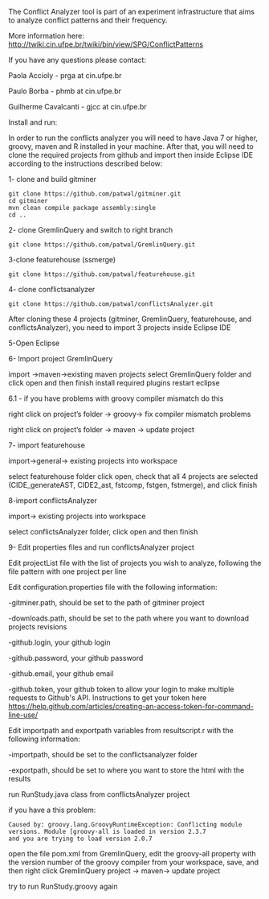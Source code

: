 The Conflict Analyzer tool is part of an experiment infrastructure that aims to analyze conflict patterns and their frequency. 

More information here: http://twiki.cin.ufpe.br/twiki/bin/view/SPG/ConflictPatterns

If you have any questions please contact:

Paola Accioly - prga at cin.ufpe.br

Paulo Borba - phmb at cin.ufpe.br

Guilherme Cavalcanti - gjcc at cin.ufpe.br

Install and run: 

In order to run the conflicts analyzer you will need to have Java 7 or higher, groovy, maven and R installed in your machine. 
After that, you will need to clone the required projects from github and import then inside Eclipse IDE according 
to the instructions described below:

1- clone and build gitminer

    git clone https://github.com/patwal/gitminer.git
    cd gitminer
    mvn clean compile package assembly:single
    cd ..

2- clone GremlinQuery and switch to right branch

    git clone https://github.com/patwal/GremlinQuery.git

3-clone featurehouse (ssmerge) 

    git clone https://github.com/patwal/featurehouse.git

4- clone conflictsanalyzer

    git clone https://github.com/patwal/conflictsAnalyzer.git

After cloning these 4 projects (gitminer, GremlinQuery, featurehouse, and conflictsAnalyzer), you need to import 3 projects
inside Eclipse IDE

5-Open Eclipse

6- Import project GremlinQuery

import ->maven->existing maven projects
select GremlinQuery folder and click open and then finish
install required plugins
restart eclipse

6.1 - if you have problems with groovy compiler mismatch do this

right click on project’s folder -> groovy-> fix compiler mismatch problems

right click on project’s folder -> maven -> update project

7- import featurehouse

import->general-> existing projects into workspace

select featurehouse folder click open, check that all 4 projects are selected (CIDE_generateAST, CIDE2_ast, 
fstcomp, fstgen, fstmerge), and click finish

8-import conflictsAnalyzer

import-> existing projects into workspace

select conflictsAnalyzer folder, click open and then finish

9- Edit properties files and run conflictsAnalyzer project

Edit projectList file with the list of projects you wish to analyze, following the file pattern with one project per line

Edit configuration.properties file with the following information:

-gitminer.path, should be set to the path of gitminer project

-downloads.path, should be set to the path where you want to download projects revisions

-github.login, your github login

-github.password, your github password

-github.email, your github email 

-github.token, your github token to allow your login to make multiple requests to Github's API. Instructions to get your token
here https://help.github.com/articles/creating-an-access-token-for-command-line-use/

Edit importpath and exportpath variables from resultscript.r with the following information:

-importpath, should be set to the conflictsanalyzer folder

-exportpath, should be set to where you want to store the html with the results

run RunStudy.java class from conflictsAnalyzer project

if you have a this problem:

    Caused by: groovy.lang.GroovyRuntimeException: Conflicting module versions. Module [groovy-all is loaded in version 2.3.7
    and you are trying to load version 2.0.7

open the file pom.xml from GremlinQuery, edit the groovy-all property with the version number of the groovy compiler from your
workspace, save, and then right click GremlinQuery project -> maven-> update project

try to run RunStudy.groovy again
